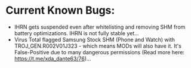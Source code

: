 # Current Known Bugs:
 * IHRN gets suspended even after whitelisting and removing SHM from battery optimizations. IHRN is not fully stable yet...
 * Virus Total flagged Samsung Stock SHM (Phone and Watch) with TROJ_GEN.R002V01J323 - which means MODs will also have it. It's False-Positive due to many dangerous permissions (Read more here: https://t.me/xda_dante63/76)...

